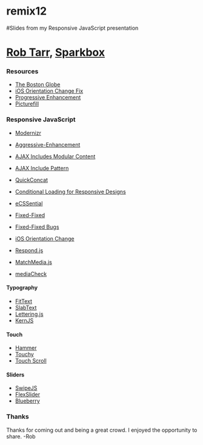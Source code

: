 remix12
=======

#Slides from my Responsive JavaScript presentation
# [Rob Tarr](http://twitter.com/robtarr), [Sparkbox](http://seesparkbox.com)

### Resources
* [The Boston Globe](http://www.bostonglobe.com)
* [iOS Orientation Change Fix](https://github.com/scottjehl/iOS-Orientationchange-Fix)
* [Progressive Enhancement](http://en.wikipedia.org/wiki/Progressive_enhancement)
* [Picturefill](http://scottjehl.github.com/picturefill)

### Responsive JavaScript
* [Modernizr](http://www.modernizr.com/)
* [Aggressive-Enhancement](http://globalmoxie.com/blog/making-of-people-mobile.shtml)
* [AJAX Includes Modular Content](http://filamentgroup.com/lab/ajax_includes_modular_content)
* [AJAX Include Pattern](https://github.com/filamentgroup/Ajax-Include-Pattern/)
* [QuickConcat](https://github.com/filamentgroup/quickconcat)
* [Conditional Loading for Responsive Designs](http://24ways.org/2011/conditional-loading-for-responsive-designs)
* [eCSSential](http://github.com/scottjehl/eCSSential)

* [Fixed-Fixed](http://scottjehl.github.com/fixed-fixed)
* [Fixed-Fixed Bugs](http://github.com/scottjehl/Device-Bugs/issues/1)
* [iOS Orientation Change](https://github.com/scottjehl/iOS-Orientationchange-Fix)
* [Respond.js](http://scottjehl.github.com/respond)
* [MatchMedia.js](http://github.com/paulirish/matchMedia.js)
* [mediaCheck](https://github.com/sparkbox/mediaCheck)

#### Typography
* [FitText](http://fittextjs.com)
* [SlabText](http://www.frequency-decoder.com/demo/slabText)
* [Lettering.js](http://letteringjs.com/)
* [KernJS](http://www.kernjs.com/)

#### Touch
* [Hammer](http://eightmedia.github.com/hammer.js/)
* [Touchy](https://github.com/jairajs89/Touchy.js)
* [Touch Scroll](http://static.uxebu.com/~david/touchscroll/)

#### Sliders
* [SwipeJS](http://swipejs.com/)
* [FlexSlider](http://flexslider.woothemes.com/)
* [Blueberry](http://marktyrrell.com/labs/blueberry/)

### Thanks
Thanks for coming out and being a great crowd. I enjoyed the opportunity to share. -Rob